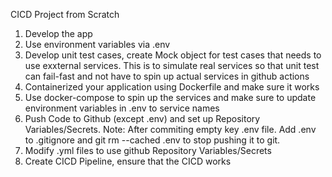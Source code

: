 CICD Project from Scratch
1. Develop the app 
2. Use environment variables via .env
3. Develop unit test cases, create Mock object for test cases that needs to use exxternal services. This is to simulate real services so that unit test can fail-fast and not have to spin up actual services in github actions
4. Containerized your application using Dockerfile and make sure it works
5. Use docker-compose to spin up the services and make sure to update environment variables in .env to service names
6. Push Code to Github (except .env) and set up Repository Variables/Secrets. Note: After commiting empty key .env file. Add .env to .gitignore and git rm --cached .env to stop pushing it to git.
7. Modify .yml files to use github Repository Variables/Secrets
8. Create CICD Pipeline, ensure that the CICD works


